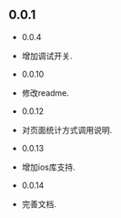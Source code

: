 ## 0.0.1

* 0.0.4
* 增加调试开关.

* 0.0.10
* 修改readme.

* 0.0.12
* 对页面统计方式调用说明.

* 0.0.13
* 增加ios库支持.

* 0.0.14
* 完善文档.